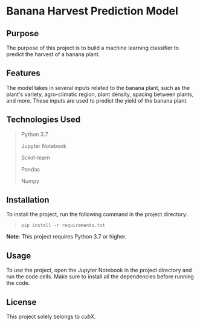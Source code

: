 # Banana Harvest Prediction Model

## Purpose
The purpose of this project is to build a machine learning classifier to predict the harvest of a banana plant.

## Features
The model takes in several inputs related to the banana plant, such as the plant's variety, agro-climatic region, plant density, spacing between plants, and more. These inputs are used to predict the yield of the banana plant.

## Technologies Used
> Python 3.7
> 
> Jupyter Notebook
>
> Scikit-learn
> 
> Pandas
> 
> Numpy

## Installation
To install the project, run the following command in the project directory:

> `pip install -r requirements.txt`

**Note**: This project requires Python 3.7 or higher.

## Usage
To use the project, open the Jupyter Notebook in the project directory and run the code cells. Make sure to install all the dependencies before running the code.

## License
This project solely belongs to *cubX*.